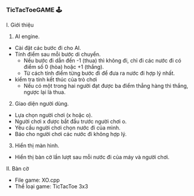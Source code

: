 ### TicTacToeGAME :joystick:

I. Giới thiệu
1. AI engine.
  - Cài đặt các bước đi cho AI.
  - Tính điểm sau mỗi bước di chuyển.
    - Nếu bước đi dẫn đến -1 (thua) thì không đi, chỉ đi các nước đi có điểm số 0 (hòa) hoặc +1 (thắng).
    - Từ cách tính điểm từng bước đi để đưa ra nước đi hợp lý nhất.
  - kiểm tra tính kết thúc của trò chơi
    - Nếu có một trong hai người đạt được ba điểm thẳng hàng thì thắng, ngược lại là thua. 
2. Giao diện người dùng.
  - Lựa chọn người chơi (x hoặc o).
  - Người chơi x được bắt đầu trước người chơi o.
  - Yêu cầu người chơi chọn nước đi của mình.
  - Báo cho người chơi các nước đi không hợp lý.
3. Hiển thị màn hình.
  - Hiển thị bàn cờ lần lượt sau mỗi nước đi của máy và người chơi.

II. Bàn cờ
- File game: XO.cpp
- Thể loại game: TicTacToe 3x3
